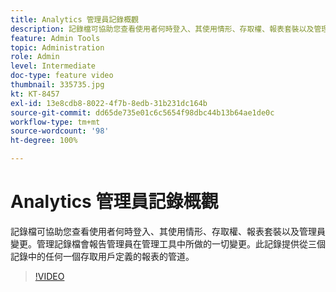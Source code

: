 ```yaml
---
title: Analytics 管理員記錄概觀
description: 記錄檔可協助您查看使用者何時登入、其使用情形、存取權、報表套裝以及管理員變更。管理記錄檔會報告管理員在管理工具中所做的一切變更。此記錄提供從三個記錄中的任何一個存取用戶定義的報表的管道。
feature: Admin Tools
topic: Administration
role: Admin
level: Intermediate
doc-type: feature video
thumbnail: 335735.jpg
kt: KT-8457
exl-id: 13e8cdb8-8022-4f7b-8edb-31b231dc164b
source-git-commit: dd65de735e01c6c5654f98dbc44b13b64ae1de0c
workflow-type: tm+mt
source-wordcount: '98'
ht-degree: 100%

---
```


# Analytics 管理員記錄概觀

記錄檔可協助您查看使用者何時登入、其使用情形、存取權、報表套裝以及管理員變更。管理記錄檔會報告管理員在管理工具中所做的一切變更。此記錄提供從三個記錄中的任何一個存取用戶定義的報表的管道。


>[!VIDEO](https://video.tv.adobe.com/v/335735/?quality=12&learn=on)
